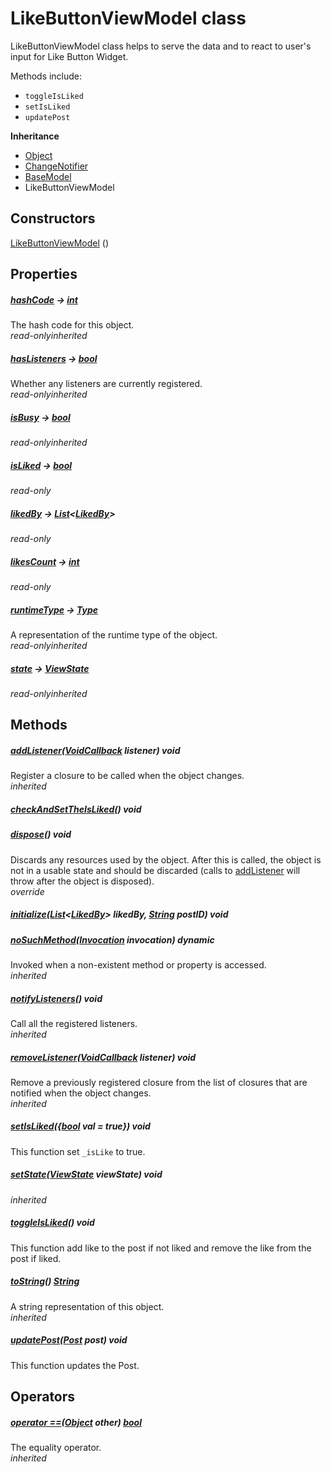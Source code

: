 


# LikeButtonViewModel class









<p>LikeButtonViewModel class helps to serve the data and
to react to user's input for Like Button Widget.</p>
<p>Methods include:</p>
<ul>
<li><code>toggleIsLiked</code></li>
<li><code>setIsLiked</code></li>
<li><code>updatePost</code></li>
</ul>



**Inheritance**

- [Object](https://api.flutter.dev/flutter/dart-core/Object-class.html)
- [ChangeNotifier](https://api.flutter.dev/flutter/foundation/ChangeNotifier-class.html)
- [BaseModel](../view_model_base_view_model/BaseModel-class.md)
- LikeButtonViewModel








## Constructors

[LikeButtonViewModel](../view_model_widgets_view_models_like_button_view_model/LikeButtonViewModel/LikeButtonViewModel.md) ()

   


## Properties

##### [hashCode](https://api.flutter.dev/flutter/dart-core/Object/hashCode.html) &#8594; [int](https://api.flutter.dev/flutter/dart-core/int-class.html)



The hash code for this object.  
_<span class="feature">read-only</span><span class="feature">inherited</span>_



##### [hasListeners](https://api.flutter.dev/flutter/foundation/ChangeNotifier/hasListeners.html) &#8594; [bool](https://api.flutter.dev/flutter/dart-core/bool-class.html)



Whether any listeners are currently registered.  
_<span class="feature">read-only</span><span class="feature">inherited</span>_



##### [isBusy](../view_model_base_view_model/BaseModel/isBusy.md) &#8594; [bool](https://api.flutter.dev/flutter/dart-core/bool-class.html)



  
_<span class="feature">read-only</span><span class="feature">inherited</span>_



##### [isLiked](../view_model_widgets_view_models_like_button_view_model/LikeButtonViewModel/isLiked.md) &#8594; [bool](https://api.flutter.dev/flutter/dart-core/bool-class.html)



  
_<span class="feature">read-only</span>_



##### [likedBy](../view_model_widgets_view_models_like_button_view_model/LikeButtonViewModel/likedBy.md) &#8594; [List](https://api.flutter.dev/flutter/dart-core/List-class.html)&lt;[LikedBy](../models_post_post_model/LikedBy-class.md)>



  
_<span class="feature">read-only</span>_



##### [likesCount](../view_model_widgets_view_models_like_button_view_model/LikeButtonViewModel/likesCount.md) &#8594; [int](https://api.flutter.dev/flutter/dart-core/int-class.html)



  
_<span class="feature">read-only</span>_



##### [runtimeType](https://api.flutter.dev/flutter/dart-core/Object/runtimeType.html) &#8594; [Type](https://api.flutter.dev/flutter/dart-core/Type-class.html)



A representation of the runtime type of the object.  
_<span class="feature">read-only</span><span class="feature">inherited</span>_



##### [state](../view_model_base_view_model/BaseModel/state.md) &#8594; [ViewState](../enums_enums/ViewState.md)



  
_<span class="feature">read-only</span><span class="feature">inherited</span>_





## Methods

##### [addListener](https://api.flutter.dev/flutter/foundation/ChangeNotifier/addListener.html)([VoidCallback](https://api.flutter.dev/flutter/dart-ui/VoidCallback.html) listener) void



Register a closure to be called when the object changes.  
_<span class="feature">inherited</span>_



##### [checkAndSetTheIsLiked](../view_model_widgets_view_models_like_button_view_model/LikeButtonViewModel/checkAndSetTheIsLiked.md)() void



  




##### [dispose](../view_model_widgets_view_models_like_button_view_model/LikeButtonViewModel/dispose.md)() void



Discards any resources used by the object. After this is called, the
object is not in a usable state and should be discarded (calls to
<a href="https://api.flutter.dev/flutter/foundation/ChangeNotifier/addListener.html">addListener</a> will throw after the object is disposed).  
_<span class="feature">override</span>_



##### [initialize](../view_model_widgets_view_models_like_button_view_model/LikeButtonViewModel/initialize.md)([List](https://api.flutter.dev/flutter/dart-core/List-class.html)&lt;[LikedBy](../models_post_post_model/LikedBy-class.md)> likedBy, [String](https://api.flutter.dev/flutter/dart-core/String-class.html) postID) void



  




##### [noSuchMethod](https://api.flutter.dev/flutter/dart-core/Object/noSuchMethod.html)([Invocation](https://api.flutter.dev/flutter/dart-core/Invocation-class.html) invocation) dynamic



Invoked when a non-existent method or property is accessed.  
_<span class="feature">inherited</span>_



##### [notifyListeners](https://api.flutter.dev/flutter/foundation/ChangeNotifier/notifyListeners.html)() void



Call all the registered listeners.  
_<span class="feature">inherited</span>_



##### [removeListener](https://api.flutter.dev/flutter/foundation/ChangeNotifier/removeListener.html)([VoidCallback](https://api.flutter.dev/flutter/dart-ui/VoidCallback.html) listener) void



Remove a previously registered closure from the list of closures that are
notified when the object changes.  
_<span class="feature">inherited</span>_



##### [setIsLiked](../view_model_widgets_view_models_like_button_view_model/LikeButtonViewModel/setIsLiked.md)({[bool](https://api.flutter.dev/flutter/dart-core/bool-class.html) val = true}) void



This function set <code>_isLike</code> to true.  




##### [setState](../view_model_base_view_model/BaseModel/setState.md)([ViewState](../enums_enums/ViewState.md) viewState) void



  
_<span class="feature">inherited</span>_



##### [toggleIsLiked](../view_model_widgets_view_models_like_button_view_model/LikeButtonViewModel/toggleIsLiked.md)() void



This function add like to the post if not liked and
remove the like from the post if liked.  




##### [toString](https://api.flutter.dev/flutter/dart-core/Object/toString.html)() [String](https://api.flutter.dev/flutter/dart-core/String-class.html)



A string representation of this object.  
_<span class="feature">inherited</span>_



##### [updatePost](../view_model_widgets_view_models_like_button_view_model/LikeButtonViewModel/updatePost.md)([Post](../models_post_post_model/Post-class.md) post) void



This function updates the Post.  






## Operators

##### [operator ==](https://api.flutter.dev/flutter/dart-core/Object/operator_equals.html)([Object](https://api.flutter.dev/flutter/dart-core/Object-class.html) other) [bool](https://api.flutter.dev/flutter/dart-core/bool-class.html)



The equality operator.  
_<span class="feature">inherited</span>_















